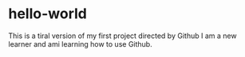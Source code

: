 # hello-world

This is a tiral version of my first project directed by Github
I am a new learner and ami learning how to use Github.
